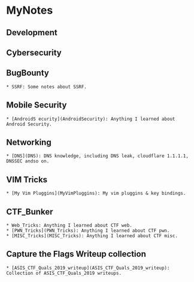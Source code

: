 # MyNotes
## Development
## Cybersecurity
## BugBounty
    * SSRF: Some notes about SSRF.
## Mobile Security
    * [AndroidS ecurity](AndroidSecurity): Anything I learned about Android Security.
## Networking
    * [DNS](DNS): DNS knowledge, including DNS leak, cloudflare 1.1.1.1, DNSSEC andso on.
## VIM Tricks 
    * [My Vim Pluggins](MyVimPluggins): My vim pluggins & key bindings.
## CTF_Bunker
    * Web_Tricks: Anything I learned about CTF web.
    * [PWN_Tricks](PWN_Tricks): Anything I learned about CTF pwn.
    * [MISC_Tricks](MISC_Tricks): Anything I learned about CTF misc.
## Capture the Flags Writeup collection
    * [ASIS_CTF_Quals_2019_writeup](ASIS_CTF_Quals_2019_writeup): Collection of ASIS_CTF_Quals_2019 writeups.
